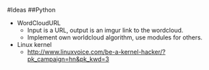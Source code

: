 #Ideas
##Python
- WordCloudURL
	- Input is a URL, output is an imgur link to the wordcloud.
	- Implement own worldcloud algorithm, use modules for others.
- Linux kernel
	- http://www.linuxvoice.com/be-a-kernel-hacker/?pk_campaign=hn&pk_kwd=3
